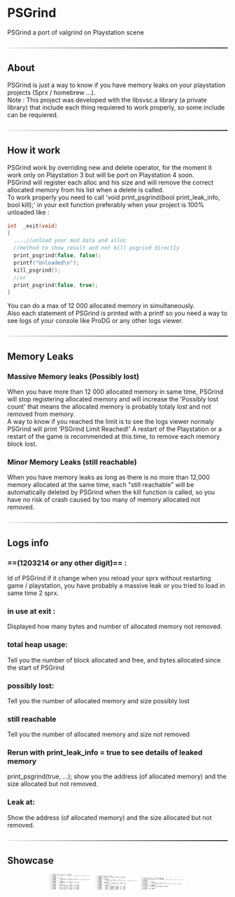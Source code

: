 # PSGrind
PSGrind a port of valgrind on Playstation scene

![-----------------------------------------------------](https://raw.githubusercontent.com/NyTekCFW/NyTekCFW/master/assets/line.png)
## About
PSGrind is just a way to know if you have memory leaks on your playstation projects (Sprx / homebrew ...).   
Note : This project was developed with the libsvsc.a library (a private library) that include each thing requiered to work properly, so some include can be requiered.  

![-----------------------------------------------------](https://raw.githubusercontent.com/NyTekCFW/NyTekCFW/master/assets/line.png)
## How it work
PSGrind work by overriding new and delete operator, for the moment it work only on Playstation 3 but will be port on Playstation 4 soon.  
PSGrind will register each alloc and his size and will remove the correct allocated memory from his list when a delete is called.  
To work properly you need to call 'void	print_psgrind(bool print_leak_info, bool kill);' in your exit function preferably when your project is 100% unloaded like :  
```cpp
int  _exit(void)
{
  ....//unload your mod data and alloc
  //method to show result and not kill psgrind directly
  print_psgrind(false, false);
  printf("Unloaded\n");
  kill_psgrind();
  //or
  print_psgrind(false, true);
}
```
You can do a max of 12 000 allocated memory in simultaneously.  
Also each statement of PSGrind is printed with a printf so you need a way to see logs of your console like ProDG or any other logs viewer.  

![-----------------------------------------------------](https://raw.githubusercontent.com/NyTekCFW/NyTekCFW/master/assets/line.png)
## Memory Leaks
### Massive Memory leaks (Possibly lost)
When you have more than 12 000 allocated memory in same time, PSGrind will stop registering allocated memory and will increase the 'Possibly lost count' that means the allocated memory is probably totaly lost and not removed from memory.  
A way to know if you reached the limit is to see the logs viewer normaly PSGrind will print 'PSGrind Limit Reached!'
A restart of the Playstation or a restart of the game is recommended at this time, to remove each memory block lost.  

### Minor Memory Leaks (still reachable)
When you have memory leaks as long as there is no more than 12,000 memory allocated at the same time, each "still reachable" will be automatically deleted by PSGrind when the kill function is called, so you have no risk of crash caused by too many of memory allocated not removed.  

![-----------------------------------------------------](https://raw.githubusercontent.com/NyTekCFW/NyTekCFW/master/assets/line.png)
## Logs info
### ==(1203214 or any other digit)== :
Id of PSGrind if it change when you reload your sprx without restarting game / playstation, you have probably a massive leak or you tried to load in same time 2 sprx.  

### in use at exit : 
Displayed how many bytes and number of allocated memory  not removed.  

### total heap usage:
Tell you the number of block allocated and free, and bytes allocated since the start of PSGrind  

### possibly lost:
Tell you the number of allocated memory and size possibly lost  

### still reachable
Tell you the number of allocated memory and size not removed  

### Rerun with print_leak_info = true to see details of leaked memory
print_psgrind(true, ...); show you the address (of allocated memory) and the size allocated but not removed.  

### Leak at:
Show the address (of allocated memory) and the size allocated but not removed.  

![-----------------------------------------------------](https://raw.githubusercontent.com/NyTekCFW/NyTekCFW/master/assets/line.png)
## Showcase
<div align="center">
<img src="assets/leak_exit.png" alt="leak" width="20%">
<img src="assets/massive_leak.png" alt="massive" width="20%">
<img src="assets/noleak_exit.png" alt="noleak" width="20%">
</div>
